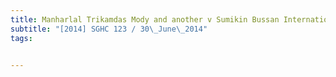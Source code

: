 ```yaml
---
title: Manharlal Trikamdas Mody and another v Sumikin Bussan International (HK) Limited 
subtitle: "[2014] SGHC 123 / 30\_June\_2014"
tags:


---
```


